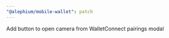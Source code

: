 ```yaml
---
"@alephium/mobile-wallet": patch
---
```


Add button to open camera from WalletConnect pairings modal
